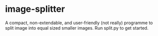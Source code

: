 # image-splitter
A compact, non-extendable, and user-friendly (not really) programme to split image into equal sized smaller images.
Run split.py to get started.
